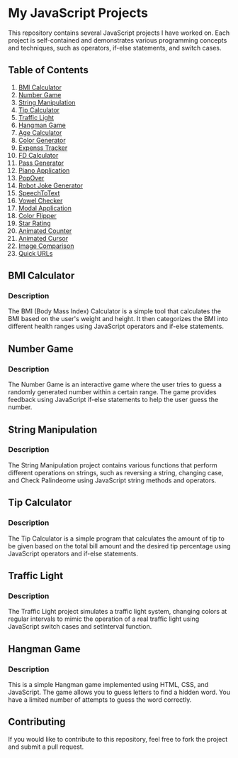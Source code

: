 # My JavaScript Projects

This repository contains several JavaScript projects I have worked on. Each project is self-contained and demonstrates various programming concepts and techniques, such as operators, if-else statements, and switch cases. 

## Table of Contents

1. [BMI Calculator](#bmi-calculator)
2. [Number Game](#number-game)
3. [String Manipulation](#string-manipulation)
4. [Tip Calculator](#tip-calculator)
5. [Traffic Light](#traffic-light)
6. [Hangman Game](#hangman-game)
7. [Age Calculator](#age-calculator)
8. [Color Generator](#color-generator)
9. [Expenss Tracker](#expenss-tracker)
10. [FD Calculator](#fd-calculator)
11. [Pass Generator](#pass-generator)
12. [Piano Application](#piano-application)
13. [PopOver](#popover)
14. [Robot Joke Generator](#robot-joke-generator)
15. [SpeechToText](#SpeechToText)
16. [Vowel Checker](#vowel-checker)
17. [Modal Application](#modal-application)
18. [Color Flipper](#color-flipper)
19. [Star Rating](#star_rating)
20. [Animated Counter](#animated-counter)
21. [Animated Cursor](#animated-cursor)
22. [Image Comparison](#image-comparison)
23. [Quick URLs](#quick-urls)

## BMI Calculator

### Description
The BMI (Body Mass Index) Calculator is a simple tool that calculates the BMI based on the user's weight and height. It then categorizes the BMI into different health ranges using JavaScript operators and if-else statements.

## Number Game

### Description
The Number Game is an interactive game where the user tries to guess a randomly generated number within a certain range. The game provides feedback using JavaScript if-else statements to help the user guess the number.

## String Manipulation

### Description
The String Manipulation project contains various functions that perform different operations on strings, such as reversing a string, changing case, and Check Palindeome using JavaScript string methods and operators.

## Tip Calculator

### Description
The Tip Calculator is a simple program that calculates the amount of tip to be given based on the total bill amount and the desired tip percentage using JavaScript operators and if-else statements.

## Traffic Light

### Description
The Traffic Light project simulates a traffic light system, changing colors at regular intervals to mimic the operation of a real traffic light using JavaScript switch cases and setInterval function.

## Hangman Game

### Description
This is a simple Hangman game implemented using HTML, CSS, and JavaScript. The game allows you to guess letters to find a hidden word. You have a limited number of attempts to guess the word correctly.

## Contributing
If you would like to contribute to this repository, feel free to fork the project and submit a pull request.

